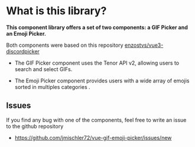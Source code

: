 # What is this library?

<strong>This component library offers a set of two components: a GIF Picker and an Emoji Picker.</strong>

Both components were based on this repository [enzostvs/vue3-discordpicker](https://github.com/enzostvs/vue3-discordpicker)

- The GIF Picker component uses the Tenor API v2, allowing users to search and select GIFs. 

- The Emoji Picker component provides users with a wide array of emojis sorted in multiples categories . 


## Issues

If you find any bug with one of the components, feel free to write an issue to the github repository
- https://github.com/jmischler72/vue-gif-emoji-picker/issues/new